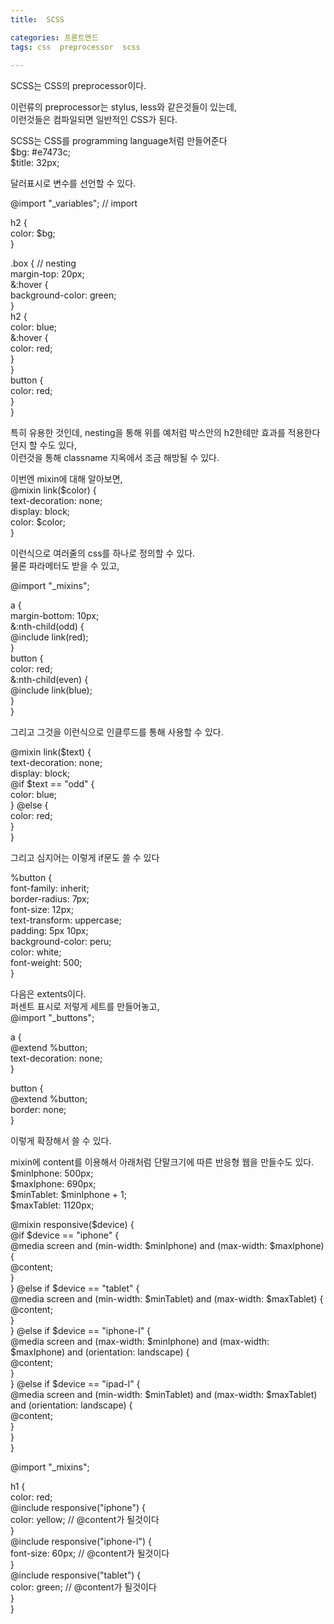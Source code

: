 ```yaml
---
title:  SCSS

categories: 프론트엔드 
tags: css  preprocessor  scss
 
---
```


  
  
   
SCSS는 CSS의 preprocessor이다.  
  
이런류의 preprocessor는 stylus, less와 같은것들이 있는데,  
이런것들은 컴파일되면 일반적인 CSS가 된다.  
  
  
SCSS는 CSS를 programming language처럼 만들어준다  
$bg: #e7473c;  
$title: 32px;  
  
달러표시로 변수를 선언할 수 있다.  
  
@import "_variables";    // import  
  
h2 {  
  color: $bg;  
}  
  
.box {                    // nesting  
  margin-top: 20px;  
  &:hover {  
    background-color: green;  
  }  
  h2 {  
    color: blue;  
    &:hover {  
      color: red;  
    }  
  }  
  button {  
    color: red;  
  }  
}  
  
특히 유용한 것인데, nesting을 통해 위를 예처럼 박스안의 h2한톄만 효과를 적용한다던지 할 수도 있다,  
이런것을 통해 classname 지옥에서 조금 해방될 수 있다.  
  
이번엔 mixin에 대해 알아보면,  
@mixin link($color) {  
  text-decoration: none;  
  display: block;  
  color: $color;  
}  
  
이런식으로 여러줄의 css를 하나로 정의할 수 있다.  
물론 파라메터도 받을 수 있고,  
  
@import "_mixins";  
  
a {  
  margin-bottom: 10px;  
  &:nth-child(odd) {  
    @include link(red);  
  }  
  button {  
    color: red;  
  &:nth-child(even) {  
    @include link(blue);  
  }  
}  
  
그리고 그것을 이런식으로 인클루드를 통해 사용할 수 있다.  
  
@mixin link($text) {  
  text-decoration: none;  
  display: block;  
  @if $text == "odd" {  
     color: blue;  
  } @else {  
     color: red;  
  }  
}  
  
그리고 심지어는 이렇게 if문도 쓸 수 있다  
  
%button {  
  font-family: inherit;  
  border-radius: 7px;  
  font-size: 12px;  
  text-transform: uppercase;  
  padding: 5px 10px;  
  background-color: peru;  
  color: white;  
  font-weight: 500;  
}  
  
다음은 extents이다.  
퍼센트 표시로 저렇게 세트를 만들어놓고,  
@import "_buttons";  
  
a {  
  @extend %button;  
  text-decoration: none;  
}  
  
button {  
  @extend %button;  
  border: none;  
}  
  
이렇게 확장해서 쓸 수 있다.  
  
mixin에 content를 이용해서 아래처럼 단말크기에 따른 반응형 웹을 만들수도 있다.  
$minIphone: 500px;  
$maxIphone: 690px;  
$minTablet: $minIphone + 1;  
$maxTablet: 1120px;  
  
@mixin responsive($device) {  
  @if $device == "iphone" {  
    @media screen and (min-width: $minIphone) and (max-width: $maxIphone) {  
      @content;  
    }  
  } @else if $device == "tablet" {  
    @media screen and (min-width: $minTablet) and (max-width: $maxTablet) {  
      @content;  
    }  
  } @else if $device == "iphone-l" {  
    @media screen and (max-width: $minIphone) and (max-width: $maxIphone) and (orientation: landscape) {  
      @content;  
    }  
  } @else if $device == "ipad-l" {  
    @media screen and (min-width: $minTablet) and (max-width: $maxTablet) and (orientation: landscape) {  
      @content;  
    }  
  }  
}  
  
@import "_mixins";  
  
h1 {  
  color: red;  
  @include responsive("iphone") {  
    color: yellow;    // @content가 될것이다  
  }  
  @include responsive("iphone-l") {  
    font-size: 60px;    // @content가 될것이다  
  }  
  @include responsive("tablet") {  
    color: green;    // @content가 될것이다  
  }  
}  
  
   
